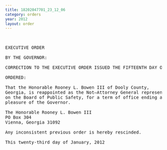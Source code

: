 ```yaml
---
title: 18202047701_23_12_06
category: orders
year: 2012
layout: order
---
```


<pre> 

EXECUTIVE ORDER

BY THE GOVERNOR:

CORRECTION TO THE EXECUTIVE ORDER ISSUED THE FIFTEENTH DAY OF JANUARY, 2010

ORDERED:

That the Honorable Rooney L. Bowen III of Dooly County,
Georgia, is reappointed as the Not—Attorney General representative
on the Board of Public Safety, for a term of office ending at the
pleasure of the Governor.

The Honorable Rooney L. Bowen III
PO Box 304
Vienna, Georgia 31092

Any inconsistent previous order is hereby rescinded.

This twenty-third day of January, 2012

 

</pre>
